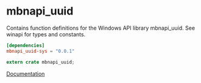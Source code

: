 # mbnapi_uuid #
Contains function definitions for the Windows API library mbnapi_uuid. See winapi for types and constants.

```toml
[dependencies]
mbnapi_uuid-sys = "0.0.1"
```

```rust
extern crate mbnapi_uuid;
```

[Documentation](https://retep998.github.io/doc/mbnapi_uuid/)

